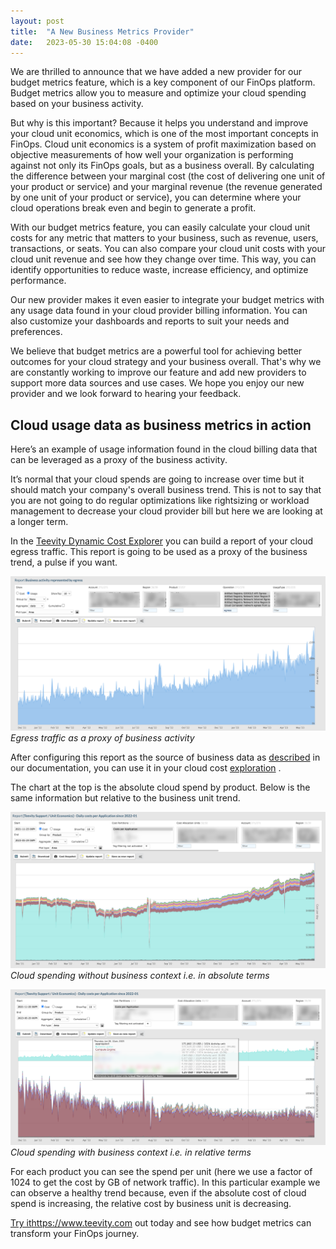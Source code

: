 ```yaml
---
layout: post
title:  "A New Business Metrics Provider"
date:   2023-05-30 15:04:08 -0400
---
```

We are thrilled to announce that we have added a new provider for our budget metrics feature, which is a key component of our FinOps platform. Budget metrics allow you to measure and optimize your cloud spending based on your business activity.

But why is this important? Because it helps you understand and improve your cloud unit economics, which is one of the most important concepts in FinOps. Cloud unit economics is a system of profit maximization based on objective measurements of how well your organization is performing against not only its FinOps goals, but as a business overall. By calculating the difference between your marginal cost (the cost of delivering one unit of your product or service) and your marginal revenue (the revenue generated by one unit of your product or service), you can determine where your cloud operations break even and begin to generate a profit.

With our budget metrics feature, you can easily calculate your cloud unit costs for any metric that matters to your business, such as revenue, users, transactions, or seats. You can also compare your cloud unit costs with your cloud unit revenue and see how they change over time. This way, you can identify opportunities to reduce waste, increase efficiency, and optimize performance.

Our new provider makes it even easier to integrate your budget metrics with any usage data found in your cloud provider billing information. You can also customize your dashboards and reports to suit your needs and preferences.

We believe that budget metrics are a powerful tool for achieving better outcomes for your cloud strategy and your business overall. That's why we are constantly working to improve our feature and add new providers to support more data sources and use cases. We hope you enjoy our new provider and we look forward to hearing your feedback.

## Cloud usage data as business metrics in action

Here’s an example of usage information found in the cloud billing data that can be leveraged as a proxy of the business activity.

It’s normal that your cloud spends are going to increase over time but it should match your company's overall business trend. This is not to say that you are not going to do regular optimizations like rightsizing or workload management to decrease your cloud provider bill but here we are looking at a longer term. 

In the [Teevity Dynamic Cost Explorer](https://docs.teevity.com/configuration/saas-teevity-cloud-cost-analytics/reports-for-your-cloud-costs-analytics) you can build a report of your cloud egress traffic. This report is going to be used as a proxy of the business trend, a pulse if you want. 

![a report showing the egress activity](/assets/images/2023-05-30-a-new-business-metrics-provider-a-new-business-metrics-provider/business-metrics-clod-usage-provider-report-sample.png)
*Egress traffic as a proxy of business activity*

After configuring this report as the source of business data as [described](https://docs.teevity.com/configuration/saas-teevity-cloud-cost-analytics/configuration-of-business-metrics-definitions#h.vnidhdyh5nm3) in our documentation, you can use it in your cloud cost [exploration](https://docs.teevity.com/configuration/saas-teevity-cloud-cost-analytics/configuration-of-business-metrics-definitions#h.ul9o38xs12yq) . 

The chart at the top is the absolute cloud spend by product. Below is the same information but relative to the business unit trend.

![cloud spend in absolute terms](/assets/images/2023-05-30-a-new-business-metrics-provider-a-new-business-metrics-provider/business-metrics-cloud-usage-compare-absolute-sample.png)
*Cloud spending without business context i.e. in absolute terms*

![cloud spend relative to usage data as a proxy of business activity  ](/assets/images/2023-05-30-a-new-business-metrics-provider-a-new-business-metrics-provider/business-metrics-cloud-usage-compare-sample.png)
*Cloud spending with business context i.e. in relative terms*

For each product you can see the spend per unit (here we use a factor of 1024 to get the cost by GB of network traffic). In this particular example we can observe a healthy trend because, even if the absolute cost of cloud spend is increasing, the relative cost by business unit is decreasing.

[Try it](https://www.teevity.com)https://www.teevity.com out today and see how budget metrics can transform your FinOps journey.